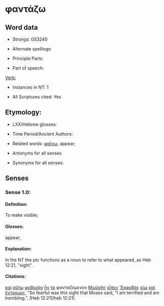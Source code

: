 # φαντάζω

<!-- Status: S2=NeedsFinalCheck -->
<!-- Lexica used for edits: BDAG, FFM, LN, A-S -->

## Word data

* Strongs: G53240

* Alternate spellings:

* Principle Parts: 

* Part of speech: 

[Verb](http://ugg.readthedocs.io/en/latest/verb.html); 

* Instances in NT: 1

* All Scriptures cited: Yes

## Etymology: 

* LXX/Hebrew glosses: 

* Time Period/Ancient Authors: 

* Related words: [φαίνω](../G53160/01.md), appear;

* Antonyms for all senses

* Synonyms for all senses: 

## Senses 

### Sense 1.0:

#### Definition: 

To make visible;

#### Glosses:

appear; 

#### Explanation:

In the NT the ptc functions as a noun to refer to what appeared, as Heb 12:21, "sight".

#### Citations:

[καί](../G25320/01.md) [οὕτω](../G37790/01.md) [φοβερὸν](../G53980/01.md) [ἦν](../G99999/01.md) [τὸ](../G35880/01.md) φανταζόμενον [Μωϋσῆς](../G34750/01.md) [εἶπεν](../G30040/01.md) [Ἔκφοβός](../G16300/01.md) [εἰμι](../G99999/01.md) [καὶ](../G25320/01.md) [ἔντρομος](../G17900/01.md), "So fearful was this sight that Moses said, "I am terrified and am trembling.", [Heb 12:21](heb 12:21). 



